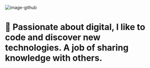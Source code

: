 ![image-github](https://user-images.githubusercontent.com/79690181/142301065-6f845406-c125-4f10-9714-1971fd760daa.png)


# 👋 Passionate about digital, I like to code and discover new technologies. A job of sharing knowledge with others.





